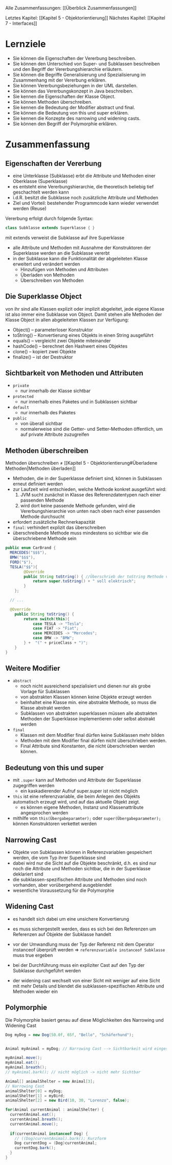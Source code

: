 Alle Zusammenfassungen: [[Überblick Zusammenfassungen]]

Letztes Kapitel: [[Kapitel 5 - Objektorientierung]]
Nächstes Kapitel: [[Kapitel 7 - Interfaces]]
# Lernziele
- Sie können die Eigenschaften der Vererbung beschreiben.
- Sie können den Unterschied von Super- und Subklassen beschreiben und den Begriff der Vererbungshierarchie erläutern.
- Sie können die Begriffe Generalisierung und Spezialisierung im Zusammenhang mit der Vererbung erklären.
- Sie können Vererbungsbeziehungen in der UML darstellen.
- Sie können das Vererbungskonzept in Java beschreiben.
- Sie kennen die Eigenschaften der Klasse Object.
- Sie können Methoden überschreiben.
- Sie kennen die Bedeutung der Modifier abstract und final.
- Sie können die Bedeutung von this und super erklären.
- Sie kennen die Konzepte des narrowing und widening casts.
- Sie können den Begriff der Polymorphie erklären.

# Zusammenfassung
## Eigenschaften der Vererbung
- eine Unterklasse (Subklasse) erbt die Attribute und Methoden einer Oberklasse (Superklasse)
- es entsteht eine Vererbungshierarchie, die theoretisch beliebig tief geschachtelt werden kann
- i.d.R. besitzt die Subklasse noch zusätzliche Attribute und Methoden
- Ziel und Vorteil: bestehender Programmcode kann wieder verwendet werden (Reuse)

Vererbung erfolgt durch folgende Syntax:
```JAVA
class Subklasse extends Superklasse { }
```
mit extends verweist die Subklasse auf ihre Superklasse

- alle Attribute und Methoden mit Ausnahme der Konstruktoren der Superklasse werden an die Subklasse vererbt
- in der Subklasse kann die Funktionalität der abgeleiteten Klasse erweitert und verändert werden
	- Hinzufügen von Methoden und Attributen
	- Überladen von Methoden
	- Überschreiben von Methoden
## Die Superklasse Object
von ihr sind alle Klassen explizit oder implizit abgeleitet, jede eigene Klasse ist also immer eine Subklasse von Object.
Damit stehen alle Methoden der Klasse Object in allen abgeleiteten Klassen zur Verfügung:
- Object() – parameterloser Konstruktor
- toString() – Konvertierung eines Objekts in einen String ausgeführt
- equals() – vergleicht zwei Objekte miteinander
- hashCode() – berechnet den Hashwert eines Objektes
- clone() – kopiert zwei Objekte
- finalize() – ist der Destruktor
## Sichtbarkeit von Methoden und Attributen
- `private`
	- nur innerhalb der Klasse sichtbar
- `protected`
	- nur innerhalb eines Paketes und in Subklassen sichtbar
- `default`
	- nur innerhalb des Paketes
- `public`
	- von überall sichtbar
	- normalerweise sind die Getter- und Setter-Methoden öffentlich, um auf private Attribute zuzugreifen
## Methoden überschreiben
Methoden überschreiben ≠ [[Kapitel 5 - Objektorientierung#Überladene Methoden|Methoden überladen]]
- Methoden, die in der Superklasse definiert sind, können in Subklassen erneut definiert werden
- zur Laufzeit wird entschieden, welche Methode konkret ausgeführt wird:
	1. JVM sucht zunächst in Klasse des Referenzdatentypen nach einer passenden Methode
	2. wird dort keine passende Methode gefunden, wird die Vererbungshierarchie von unten nach oben nach einer passenden Methode durchsucht
- erfordert zusätzliche Rechnerkapazität
- `final`: verhindert explizit das überschreiben
- überschreibende Methode muss mindestens so sichtbar wie die überschriebene Methode sein
```java
public enum CarBrand {
  MERCEDES("$$$"),
  BMW("$$$"),
  FORD("$"),
  TESLA("$$"){
        @Override
        public String toString() { //Überschrieb der toString Methode von Carbrand
            return super.toString() + " voll elektrisch";
        }
    };

  // ...

  @Override
    public String toString() {
        return switch(this){
            case TESLA -> "Tesla";
            case FIAT -> "Fiat";
            case MERCEDES -> "Mercedes";
            case BMW -> "BMW";
        } +  "(" + priceClass + ")";
    }
}
```

## Weitere Modifier
- `abstract` 
	- noch nicht ausreichend spezialisiert und dienen nur als grobe Vorlage für Subklassen
	- von abstrakten Klassen können keine Objekte erzeugt werden
	- beinhaltet eine Klasse min. eine abstrakte Methode, so muss die Klasse abstrakt werden
	- Subklassen von abstrakten superklassen müssen alle abstrakten Methoden der Superklasse implementieren oder selbst abstrakt werden
- `final`
	- Klassen mit dem Modifier final dürfen keine Subklassen mehr bilden
	- Methoden mit dem Modifier final dürfen nicht überschrieben werden. 
	- Final Attribute sind Konstanten, die nicht überschrieben werden können.  
## Bedeutung von this und super
- mit `.super` kann auf Methoden und Attribute der Superklasse zugegriffen werden
	- ein kaskadierender Aufruf super.super ist nicht möglich
- `this` ist eine referenzvariable, die beim Anlegen des Objekts automatisch erzeugt wird, und auf das aktuelle Objekt zeigt. 
	- es können eigene Methoden, Instanz und Klassenattribute angesprochen werden
- mithilfe von `this(Übergabeparamter);` oder `super(Übergabeparameter);` können Konstruktoren verkettet werden
## Narrowing Cast
- Objekte von Subklassen können in Referenzvariablen gespeichert werden, die vom Typ ihrer Superklasse sind
- dabei wird nur die Sicht auf die Objekte beschränkt, d.h. es sind nur noch die Attribute und Methoden sichtbar, die in der Superklasse deklariert sind
- die subklassen-spezifischen Attribute und Methoden sind noch vorhanden, aber vorübergehend ausgeblendet
- wesentliche Voraussetzung für die Polymorphie
## Widening Cast
- es handelt sich dabei um eine unsichere Konvertierung
- es muss sichergestellt werden, dass es sich bei den Referenzen um Referenzen auf Objekte der Subklasse handelt
- vor der Umwandlung muss der Typ der Referenz mit dem Operator instanceof überprüft werden ⇒ `referenzvariable instanceof Subklasse` muss true ergeben
- bei der Durchführung muss ein expliziter Cast auf den Typ der Subklasse durchgeführt werden

- der widening cast wechselt von einer Sicht mit weniger auf eine Sicht mit mehr Details und blendet die subklassen-spezifischen Attribute und Methoden wieder ein
## Polymorphie
Die Polymorphie basiert genau auf diese Möglichkeiten des Narrowing und Widening Cast

```java
Dog myDog = new Dog(50.0f, 65f, "Bello", "Schäferhund");


Animal myAnimal = myDog; // Narrowing Cast --> Sichtbarkeit wird eingeschränkt

myAnimal.move(); 
myAnimal.eat();  
myAnimal.breath();
// myAnimal.bark(); // nicht möglich -> nicht mehr Sichtbar 

Animal[] animalShelter = new Animal[3];
// Narrowing Cast  
animalShelter[0] = myDog;  
animalShelter[1] = myBird;   
animalShelter[2] = new Bird(10, 30, "Lorenzo", false);

for(Animal currentAnimal : animalShelter) {  
  currentAnimal.eat();  
  currentAnimal.breath();  
  currentAnimal.move();  
  
  if(currentAnimal instanceof Dog) {  
    // ((Dog)currentAnimal).bark(); Kurzform  
    Dog currentDog = (Dog)currentAnimal;  
    currentDog.bark();  
  }
}
```
